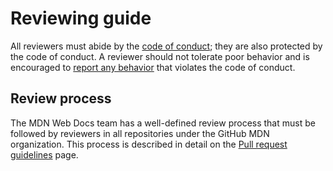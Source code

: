 # Reviewing guide

All reviewers must abide by the [code of conduct](CODE_OF_CONDUCT.md); they are also protected by the code of conduct.
A reviewer should not tolerate poor behavior and is encouraged to [report any behavior](CODE_OF_CONDUCT.md#Reporting_violations) that violates the code of conduct.

## Review process

The MDN Web Docs team has a well-defined review process that must be followed by reviewers in all repositories under the GitHub MDN organization.
This process is described in detail on the [Pull request guidelines](https://developer.mozilla.org/en-US/docs/MDN/Community/Pull_requests) page.
